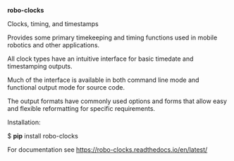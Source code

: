 **robo-clocks** 


Clocks, timing, and timestamps

Provides some primary timekeeping and timing functions used in mobile robotics and other applications.

All clock types have an intuitive interface for basic timedate and timestamping outputs.

Much of the interface is available in both command line mode and functional output mode for source code.

The output formats have commonly used options and forms that allow easy and flexible reformatting for specific requirements.



Installation:

$ **pip** install robo-clocks


For documentation see https://robo-clocks.readthedocs.io/en/latest/







